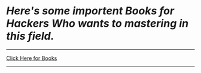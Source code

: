 <h1><i>Here's some importent Books for Hackers Who wants to mastering in this field.</i></h1>

---

<a href="https://drive.google.com/drive/folders/1BGYXmlAubt3ZegLp9qX0YYqoEPHo-7UX?usp=drive_link">Click Here for Books</a>

---
